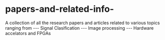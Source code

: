 # papers-and-related-info-
A collection of all the research papers and articles related to various topics ranging from 
--- Signal Clasification
--- Image processing
--- Hardware accelators and FPGAs
